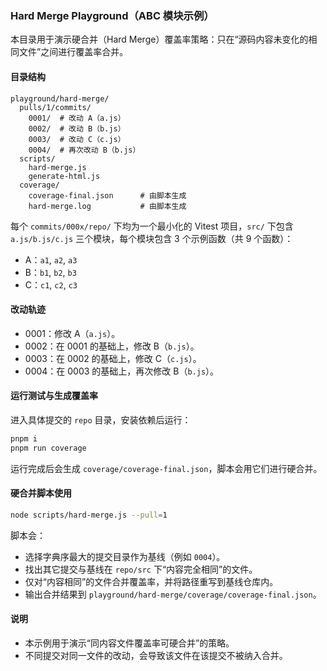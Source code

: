 ### Hard Merge Playground（ABC 模块示例）

本目录用于演示硬合并（Hard Merge）覆盖率策略：只在“源码内容未变化的相同文件”之间进行覆盖率合并。

#### 目录结构

```
playground/hard-merge/
  pulls/1/commits/
    0001/  # 改动 A（a.js）
    0002/  # 改动 B（b.js）
    0003/  # 改动 C（c.js）
    0004/  # 再次改动 B（b.js）
  scripts/
    hard-merge.js
    generate-html.js
  coverage/
    coverage-final.json      # 由脚本生成
    hard-merge.log           # 由脚本生成
```

每个 `commits/000x/repo/` 下均为一个最小化的 Vitest 项目，`src/` 下包含 `a.js/b.js/c.js` 三个模块，每个模块包含 3 个示例函数（共 9 个函数）：

- A：`a1`, `a2`, `a3`
- B：`b1`, `b2`, `b3`
- C：`c1`, `c2`, `c3`

#### 改动轨迹

- 0001：修改 A（`a.js`）。
- 0002：在 0001 的基础上，修改 B（`b.js`）。
- 0003：在 0002 的基础上，修改 C（`c.js`）。
- 0004：在 0003 的基础上，再次修改 B（`b.js`）。

#### 运行测试与生成覆盖率

进入具体提交的 `repo` 目录，安装依赖后运行：

```bash
pnpm i
pnpm run coverage
```

运行完成后会生成 `coverage/coverage-final.json`，脚本会用它们进行硬合并。

#### 硬合并脚本使用

```bash
node scripts/hard-merge.js --pull=1
```

脚本会：

- 选择字典序最大的提交目录作为基线（例如 `0004`）。
- 找出其它提交与基线在 `repo/src` 下“内容完全相同”的文件。
- 仅对“内容相同”的文件合并覆盖率，并将路径重写到基线仓库内。
- 输出合并结果到 `playground/hard-merge/coverage/coverage-final.json`。

#### 说明

- 本示例用于演示“同内容文件覆盖率可硬合并”的策略。
- 不同提交对同一文件的改动，会导致该文件在该提交不被纳入合并。


